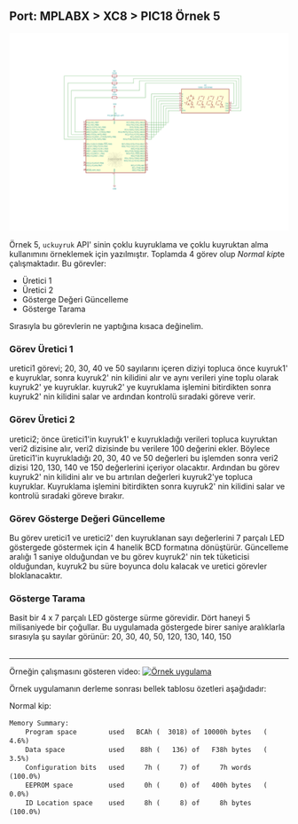 ## Port: MPLABX > XC8 > PIC18 Örnek 5

![Örnek 4](ornek4ve5.png)

Örnek 5, `uckuyruk` API' sinin çoklu kuyruklama ve çoklu kuyruktan alma kullanımını örneklemek için yazılmıştır. Toplamda 4 görev olup *Normal kip*te çalışmaktadır. Bu görevler:  
* Üretici 1
* Üretici 2
* Gösterge Değeri Güncelleme
* Gösterge Tarama

Sırasıyla bu görevlerin ne yaptığına kısaca değinelim.

### Görev Üretici 1
uretici1 görevi; 20, 30, 40 ve 50 sayılarını içeren diziyi topluca önce kuyruk1' e kuyruklar, sonra kuyruk2' nin kilidini alır ve aynı verileri yine toplu olarak kuyruk2' ye kuyruklar. kuyruk2' ye kuyruklama işlemini bitirdikten sonra kuyruk2' nin kilidini salar ve ardından kontrolü sıradaki göreve verir.

### Görev Üretici 2
uretici2; önce üretici1'in kuyruk1' e kuyrukladığı verileri topluca kuyruktan veri2 dizisine alır, veri2 dizisinde bu verilere 100 değerini ekler. Böylece üretici1'in kuyrukladığı 20, 30, 40 ve 50 değerleri bu işlemden sonra veri2 dizisi 120, 130, 140 ve 150 değerlerini içeriyor olacaktır. Ardından bu görev kuyruk2' nin kilidini alır ve bu artırılan değerleri kuyruk2'ye topluca kuyruklar. Kuyruklama işlemini bitirdikten sonra kuyruk2' nin kilidini salar ve kontrolü sıradaki göreve bırakır.

### Görev Gösterge Değeri Güncelleme
Bu görev uretici1 ve uretici2' den kuyruklanan sayı değerlerini 7 parçalı LED göstergede göstermek için 4 hanelik BCD formatına dönüştürür. Güncelleme aralığı 1 saniye olduğundan ve bu görev kuyruk2' nin tek tüketicisi olduğundan, kuyruk2 bu süre boyunca dolu kalacak ve uretici görevler bloklanacaktır.

### Gösterge Tarama
Basit bir 4 x 7 parçalı LED gösterge sürme görevidir. Dört haneyi 5 milisaniyede bir çoğullar. Bu uygulamada göstergede birer saniye aralıklarla sırasıyla şu sayılar görünür:
20, 30, 40, 50, 120, 130, 140, 150
<br/><br/>

***
Örneğin çalışmasını gösteren video:
[![Örnek uygulama](https://i9.ytimg.com/vi/p6dBoL7XbDs/mq2.jpg?sqp=CJTciYYG&rs=AOn4CLA9cVxgFojBMeYBBbBO0Mtpk3zm4Q)](https://youtu.be/p6dBoL7XbDs)  

Örnek uygulamanın derleme sonrası bellek tablosu özetleri aşağıdadır:

Normal kip:
```text
Memory Summary:
    Program space        used   BCAh (  3018) of 10000h bytes   (  4.6%)
    Data space           used    88h (   136) of   F38h bytes   (  3.5%)
    Configuration bits   used     7h (     7) of     7h words   (100.0%)
    EEPROM space         used     0h (     0) of   400h bytes   (  0.0%)
    ID Location space    used     8h (     8) of     8h bytes   (100.0%)
```
